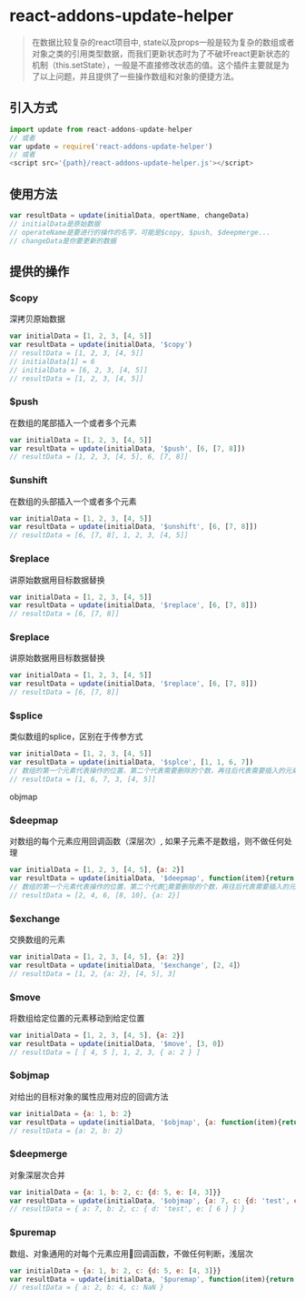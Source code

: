 # react-addons-update-helper
> 在数据比较复杂的react项目中, state以及props一般是较为复杂的数组或者对象之类的引用类型数据，而我们更新状态时为了不破坏react更新状态的机制（this.setState），一般是不直接修改状态的值。这个插件主要就是为了以上问题，并且提供了一些操作数组和对象的便捷方法。

## 引入方式
```javascript
import update from react-addons-update-helper
// 或者
var update = require('react-addons-update-helper')
// 或者
<script src='{path}/react-addons-update-helper.js'></script>
```
## 使用方法
```javascript
var resultData = update(initialData, opertName, changeData)
// initialData是原始数据
// operateName是要进行的操作的名字，可能是$copy, $push, $deepmerge...
// changeData是你要更新的数据
```

## 提供的操作
### $copy
深拷贝原始数据
```javascript
var initialData = [1, 2, 3, [4, 5]]
var resultData = update(initialData, '$copy')
// resultData = [1, 2, 3, [4, 5]]
// initialData[1] = 6
// initialData = [6, 2, 3, [4, 5]]
// resultData = [1, 2, 3, [4, 5]]
```

### $push
在数组的尾部插入一个或者多个元素
```javascript
var initialData = [1, 2, 3, [4, 5]]
var resultData = update(initialData, '$push', [6, [7, 8]])
// resultData = [1, 2, 3, [4, 5], 6, [7, 8]]
```

### $unshift
在数组的头部插入一个或者多个元素
```javascript
var initialData = [1, 2, 3, [4, 5]]
var resultData = update(initialData, '$unshift', [6, [7, 8]])
// resultData = [6, [7, 8], 1, 2, 3, [4, 5]]
```

### $replace
讲原始数据用目标数据替换
```javascript
var initialData = [1, 2, 3, [4, 5]]
var resultData = update(initialData, '$replace', [6, [7, 8]])
// resultData = [6, [7, 8]]
```

### $replace
讲原始数据用目标数据替换
```javascript
var initialData = [1, 2, 3, [4, 5]]
var resultData = update(initialData, '$replace', [6, [7, 8]])
// resultData = [6, [7, 8]]
```

### $splice
类似数组的splice，区别在于传参方式
```javascript
var initialData = [1, 2, 3, [4, 5]]
var resultData = update(initialData, '$splce', [1, 1, 6, 7])
// 数组的第一个元素代表操作的位置，第二个代表需要删除的个数，再往后代表需要插入的元素
// resultData = [1, 6, 7, 3, [4, 5]]
```
objmap
### $deepmap
对数组的每个元素应用回调函数（深层次）, 如果子元素不是数组，则不做任何处理
```javascript
var initialData = [1, 2, 3, [4, 5], {a: 2}]
var resultData = update(initialData, '$deepmap', function(item){return item * 2 }）
// 数组的第一个元素代表操作的位置，第二个代表需要删除的个数，再往后代表需要插入的元素
// resultData = [2, 4, 6, [8, 10], {a: 2}]
```

### $exchange
交换数组的元素
```javascript
var initialData = [1, 2, 3, [4, 5], {a: 2}]
var resultData = update(initialData, '$exchange', [2, 4]）
// resultData = [1, 2, {a: 2}, [4, 5], 3]
```

### $move
将数组给定位置的元素移动到给定位置
```javascript
var initialData = [1, 2, 3, [4, 5], {a: 2}]
var resultData = update(initialData, '$move', [3, 0]）
// resultData = [ [ 4, 5 ], 1, 2, 3, { a: 2 } ]
```

### $objmap
对给出的目标对象的属性应用对应的回调方法
```javascript
var initialData = {a: 1, b: 2}
var resultData = update(initialData, '$objmap', {a: function(item){return item * 2 }}）
// resultData = {a: 2, b: 2}
```

### $deepmerge
对象深层次合并
```javascript
var initialData = {a: 1, b: 2, c: {d: 5, e: [4, 3]}}
var resultData = update(initialData, '$objmap', {a: 7, c: {d: 'test', e: [6]}}）
// resultData = { a: 7, b: 2, c: { d: 'test', e: [ 6 ] } }
```

### $puremap
数组、对象通用的对每个元素应用回调函数，不做任何判断，浅层次
```javascript
var initialData = {a: 1, b: 2, c: {d: 5, e: [4, 3]}}
var resultData = update(initialData, '$puremap', function(item){return item * 2}）
// resultData = { a: 2, b: 4, c: NaN }
```
